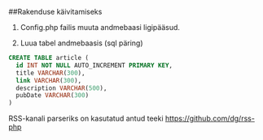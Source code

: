 ##Rakenduse käivitamiseks

1. Config.php failis muuta andmebaasi ligipääsud.

2. Luua tabel andmebaasis (sql päring)
```sql
CREATE TABLE article (
  id INT NOT NULL AUTO_INCREMENT PRIMARY KEY,
  title VARCHAR(300),
  link VARCHAR(300),
  description VARCHAR(500),
  pubDate VARCHAR(300) 
)
```

RSS-kanali parseriks on kasutatud antud teeki https://github.com/dg/rss-php 